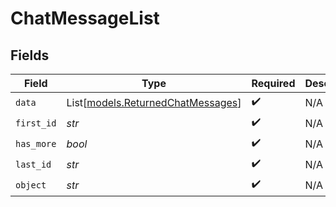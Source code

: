 # ChatMessageList


## Fields

| Field                                                                  | Type                                                                   | Required                                                               | Description                                                            |
| ---------------------------------------------------------------------- | ---------------------------------------------------------------------- | ---------------------------------------------------------------------- | ---------------------------------------------------------------------- |
| `data`                                                                 | List[[models.ReturnedChatMessages](../models/returnedchatmessages.md)] | :heavy_check_mark:                                                     | N/A                                                                    |
| `first_id`                                                             | *str*                                                                  | :heavy_check_mark:                                                     | N/A                                                                    |
| `has_more`                                                             | *bool*                                                                 | :heavy_check_mark:                                                     | N/A                                                                    |
| `last_id`                                                              | *str*                                                                  | :heavy_check_mark:                                                     | N/A                                                                    |
| `object`                                                               | *str*                                                                  | :heavy_check_mark:                                                     | N/A                                                                    |